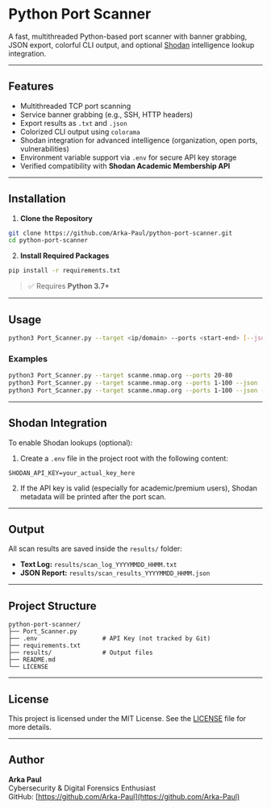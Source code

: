 # Python Port Scanner

A fast, multithreaded Python-based port scanner with banner grabbing, JSON export, colorful CLI output, and optional [Shodan](https://shodan.io) intelligence lookup integration.

---

## Features

- Multithreaded TCP port scanning  
- Service banner grabbing (e.g., SSH, HTTP headers)  
- Export results as `.txt` and `.json`  
- Colorized CLI output using `colorama`  
- Shodan integration for advanced intelligence (organization, open ports, vulnerabilities)  
- Environment variable support via `.env` for secure API key storage  
- Verified compatibility with **Shodan Academic Membership API**

---

## Installation

1. **Clone the Repository**

```bash
git clone https://github.com/Arka-Paul/python-port-scanner.git
cd python-port-scanner
```

2. **Install Required Packages**

```bash
pip install -r requirements.txt
```

> ✅ Requires **Python 3.7+**

---

## Usage

```bash
python3 Port_Scanner.py --target <ip/domain> --ports <start-end> [--json]
```

### Examples

```bash
python3 Port_Scanner.py --target scanme.nmap.org --ports 20-80
python3 Port_Scanner.py --target scanme.nmap.org --ports 1-100 --json
python3 Port_Scanner.py --target scanme.nmap.org --ports 1-100 --json --shodan --output FILE_NAME_YOU_WANT_TO_SAVE_AS
```

---

## Shodan Integration

To enable Shodan lookups (optional):

1. Create a `.env` file in the project root with the following content:

```env
SHODAN_API_KEY=your_actual_key_here
```

2. If the API key is valid (especially for academic/premium users), Shodan metadata will be printed after the port scan.

---

## Output

All scan results are saved inside the `results/` folder:

- **Text Log:** `results/scan_log_YYYYMMDD_HHMM.txt`  
- **JSON Report:** `results/scan_results_YYYYMMDD_HHMM.json`

---

## Project Structure

```
python-port-scanner/
├── Port_Scanner.py
├── .env                  # API Key (not tracked by Git)
├── requirements.txt
├── results/              # Output files
├── README.md
└── LICENSE
```

---

## License

This project is licensed under the MIT License. See the [LICENSE](LICENSE) file for more details.

---

## Author

**Arka Paul**  
Cybersecurity & Digital Forensics Enthusiast  
GitHub: [https://github.com/Arka-Paul](https://github.com/Arka-Paul)
